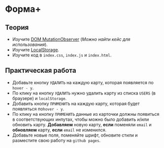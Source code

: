 # Форма+

## Теория
- Изучите [DOM MutationObserver](https://habr.com/ru/post/202366/) (*Можно найти кейс для использования*). 
- Изучите [LocalStorage](https://learn.javascript.ru/localstorage).
- Изучите код в `index.css`, `index.js` и `index.html`.

## Практическая работа
- Добавьте кнопку `УДАЛИТЬ` на каждую карту, которая появляется по `hover - у`.
- По клику на кнопку `УДАЛИТЬ` нужно удалить карту из списка `USERS` (в браузере) и `localStorage`.
- Добавить кнопку `ПРИМЕНИТЬ` на каждую карту, которая будет появляться по`hover - у`. 
- По клику на кнопку `ПРИМЕНИТЬ` данные из карточки должны появиться в соответствующих инпутах, чтобы можно было добавить и/или обновить карту. **Добавляем** новую карту, **если** поменяли `email` и **обновляем** карту, **если** `email` не изменился.
- Добавьте новые поля, поменяйте шрифт, обновите стили и разместите свою работу на `github pages`.
